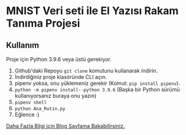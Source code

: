# MNIST Veri seti ile El Yazısı Rakam Tanıma Projesi

## Kullanım

Proje için Python 3.9.6 veya üstü gerekiyor.

1. Github'daki Repoyu ```git clone``` komutunu kullanarak indirin.
2. İndirdiğiniz proje klasöründe CLI açın.
3. pipenv yoksa, onu yüklemeniz gerekir (Komut: ```pip install pipenv```).
4. ```python -m pipenv install--python 3.9.6``` (Başka bir Python sürümü kullanıyorsanız buraya onu yazın)
5. ```pipenv shell```
6. ```python Ana_Rutin.py```
7. Eğlence :)

[Daha Fazla Bilgi için Blog Sayfama Bakabilirsiniz.](https://computingvalley.blogspot.com/2022/02/mnist-veri-seti-ile-el-yazs-rakam-tanma.html)
